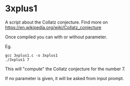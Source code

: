 # 3xplus1
 A script about the Collatz conjecture.
 Find more on https://en.wikipedia.org/wiki/Collatz_conjecture
 
 Once compiled you can with or without parameter.
 
 Eg.
 ```
gcc 3xplus1.c -o 3xplus1
./3xplus1 7
```
This will "compute" the Collatz conjecture for the number 7.

If no parameter is given, it will be asked from input prompt.
